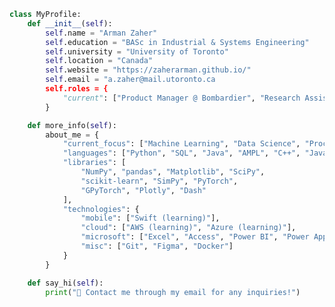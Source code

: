 <!-- <div align="center">
  <img 
    <img src="https://raw.githubusercontent.com/Tarikul-Islam-Anik/Animated-Fluent-Emojis/master/Emojis/People%20with%20professions/Technologist%20Medium%20Skin%20Tone.png"
    alt="Technologist Medium Skin Tone" 
    width="80" 
    height="80" 
  />
  <br>
  <a href="https://git.io/typing-svg">
    <img 
      src="https://readme-typing-svg.demolab.com?font=Poppins&pause=1000&color=F7F7F7&center=true&vCenter=true&width=435&lines=Hey,+I'm+Zaher!" 
      alt="Typing SVG" 
    />
  </a>
</div>

<br>
-->
```python
class MyProfile:
    def __init__(self):
        self.name = "Arman Zaher"
        self.education = "BASc in Industrial & Systems Engineering"
        self.university = "University of Toronto"
        self.location = "Canada"
        self.website = "https://zaherarman.github.io/"
        self.email = "a.zaher@mail.utoronto.ca
        self.roles = {
            "current": ["Product Manager @ Bombardier", "Research Assistant @ UHN"]
        }

    def more_info(self):
        about_me = {
            "current_focus": ["Machine Learning", "Data Science", "Process Engineering", "Drones"],
            "languages": ["Python", "SQL", "Java", "AMPL", "C++", "JavaScript", "HTML/CSS"],
            "libraries": [
                "NumPy", "pandas", "Matplotlib", "SciPy",
                "scikit-learn", "SimPy", "PyTorch",
                "GPyTorch", "Plotly", "Dash"
            ],
            "technologies": {
                "mobile": ["Swift (learning)"],
                "cloud": ["AWS (learning)", "Azure (learning)"],
                "microsoft": ["Excel", "Access", "Power BI", "Power Apps"],
                "misc": ["Git", "Figma", "Docker"]
            }
        }

    def say_hi(self):
        print("👋 Contact me through my email for any inquiries!")
```
